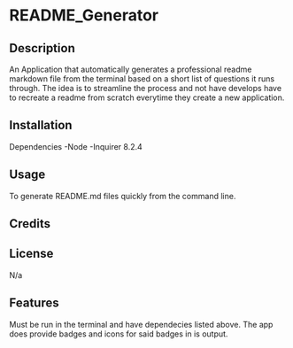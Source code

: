 # README_Generator

## Description

An Application that automatically generates a professional readme markdown file from the terminal based on a short list of questions it runs through. The idea is to streamline the process and not have develops have to recreate a readme from scratch everytime they create a new application. 

## Installation 
Dependencies 
-Node
-Inquirer 8.2.4


## Usage

To generate README.md files quickly from the command line. 

<!-- include a screenshot and video clip link here  -->

## Credits 

## License 
N/a

## Features
Must be run in the terminal and have dependecies listed above. The app does provide badges and icons for said badges in is output.



